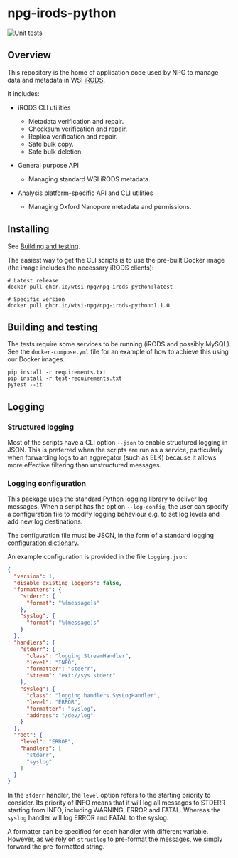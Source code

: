 # npg-irods-python

[![Unit tests](https://github.com/wtsi-npg/npg-irods-python/actions/workflows/ci.yml/badge.svg)](https://github.com/wtsi-npg/npg-irods-python/actions/workflows/ci.yml)

## Overview

This repository is the home of application code used by NPG to manage data and 
metadata in WSI [iRODS](https://irods.org).

It includes:

- iRODS CLI utilities
  - Metadata verification and repair.
  - Checksum verification and repair.
  - Replica verification and repair.
  - Safe bulk copy.
  - Safe bulk deletion.

- General purpose API
  - Managing standard WSI iRODS metadata.

- Analysis platform-specific API and CLI utilities
  - Managing Oxford Nanopore metadata and permissions.


## Installing

See [Building and testing](#building-and-testing).

The easiest way to get the CLI scripts is to use the pre-built Docker image (the image
includes the necessary iRODS clients):

```shell
# Latest release
docker pull ghcr.io/wtsi-npg/npg-irods-python:latest

# Specific version
docker pull ghcr.io/wtsi-npg/npg-irods-python:1.1.0
```

## Building and testing 

The tests require some services to be running (iRODS and possibly MySQL). See the
`docker-compose.yml` file for an example of how to achieve this using our Docker images. 

```commandline
pip install -r requirements.txt
pip install -r test-requirements.txt
pytest --it
```

## Logging

### Structured logging

Most of the scripts have a CLI option `--json` to enable structured logging in JSON.
This is preferred when the scripts are run as a service, particularly when forwarding
logs to an aggregator (such as ELK) because it allows more effective filtering than
unstructured messages.

### Logging configuration

This package uses the standard Python logging library to deliver log messages. When a
script has the option `--log-config`, the user can specify a configuration file
to modify logging behaviour e.g. to set log levels and add new log destinations. 

The configuration file must be JSON, in the form of a standard logging [configuration 
dictionary](https://docs.python.org/3/library/logging.config.html#configuration-dictionary-schema). 

An example configuration is provided in the file `logging.json`:

```json
{
  "version": 1,
  "disable_existing_loggers": false,
  "formatters": {
    "stderr": {
      "format": "%(message)s"
    },
    "syslog": {
      "format": "%(message)s"
    }
  },
  "handlers": {
    "stderr": {
      "class": "logging.StreamHandler",
      "level": "INFO",
      "formatter": "stderr",
      "stream": "ext://sys.stderr"
    },
    "syslog": {
      "class": "logging.handlers.SysLogHandler",
      "level": "ERROR",
      "formatter": "syslog",
      "address": "/dev/log"
    }
  },
  "root": {
    "level": "ERROR",
    "handlers": [
      "stderr",
      "syslog"
    ]
  }
}
```


In the `stderr` handler, the `level` option refers to the starting priority to consider.
Its priority of INFO means that it will log all messages to STDERR starting from INFO,
including WARNING, ERROR and FATAL. Whereas the `syslog` handler will log ERROR and
FATAL to the syslog.

A formatter can be specified for each handler with different variable. However, as we
rely on `structlog` to pre-format the messages, we simply forward the pre-formatted
string.
